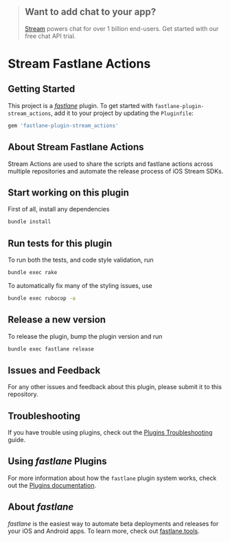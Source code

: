 > ## Want to add chat to your app?
>
> [Stream](https://getstream.io/chat/) powers chat for over 1 billion end-users. Get started with our free chat API trial.


# Stream Fastlane Actions

## Getting Started

This project is a [_fastlane_](https://github.com/fastlane/fastlane) plugin. To get started with `fastlane-plugin-stream_actions`, add it to your project by updating the `Pluginfile`:

```ruby
gem 'fastlane-plugin-stream_actions'
```

## About Stream Fastlane Actions

Stream Actions are used to share the scripts and fastlane actions across multiple repositories and automate the release process of iOS Stream SDKs.

## Start working on this plugin

First of all, install any dependencies

```bash
bundle install
```

## Run tests for this plugin

To run both the tests, and code style validation, run

```bash
bundle exec rake
```

To automatically fix many of the styling issues, use

```bash
bundle exec rubocop -a
```

## Release a new version

To release the plugin, bump the plugin version and run

```bash
bundle exec fastlane release
```

## Issues and Feedback

For any other issues and feedback about this plugin, please submit it to this repository.

## Troubleshooting

If you have trouble using plugins, check out the [Plugins Troubleshooting](https://docs.fastlane.tools/plugins/plugins-troubleshooting/) guide.

## Using _fastlane_ Plugins

For more information about how the `fastlane` plugin system works, check out the [Plugins documentation](https://docs.fastlane.tools/plugins/create-plugin/).

## About _fastlane_

_fastlane_ is the easiest way to automate beta deployments and releases for your iOS and Android apps. To learn more, check out [fastlane.tools](https://fastlane.tools).
